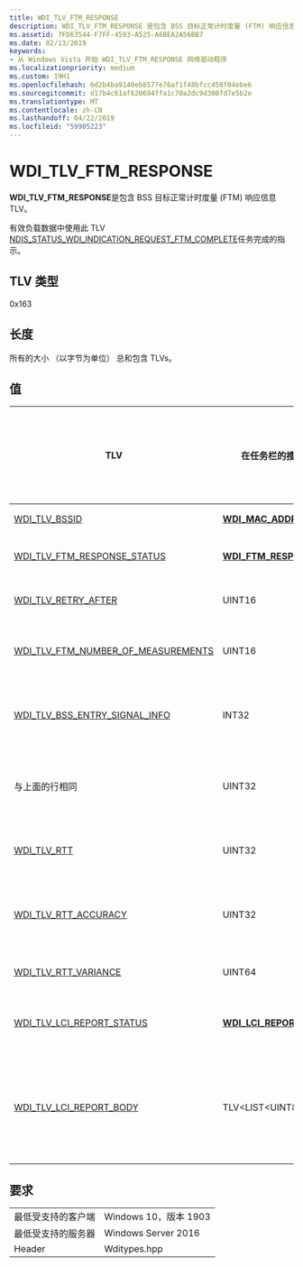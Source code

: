 ```yaml
---
title: WDI_TLV_FTM_RESPONSE
description: WDI_TLV_FTM_RESPONSE 是包含 BSS 目标正常计时度量 (FTM) 响应信息 TLV。
ms.assetid: 7FD63544-F7FF-4593-A525-A6BEA2A56BB7
ms.date: 02/13/2019
keywords:
- 从 Windows Vista 开始 WDI_TLV_FTM_RESPONSE 网络驱动程序
ms.localizationpriority: medium
ms.custom: 19H1
ms.openlocfilehash: 6d2b4ba9140eb8577e76af1f48bfcc458f04ebe6
ms.sourcegitcommit: d17b4c61af620694ffa1c70a2dc9d308fd7e5b2e
ms.translationtype: MT
ms.contentlocale: zh-CN
ms.lasthandoff: 04/22/2019
ms.locfileid: "59905223"
---
```

# <a name="wditlvftmresponse"></a>WDI_TLV_FTM_RESPONSE

**WDI_TLV_FTM_RESPONSE**是包含 BSS 目标正常计时度量 (FTM) 响应信息 TLV。 

有效负载数据中使用此 TLV [NDIS_STATUS_WDI_INDICATION_REQUEST_FTM_COMPLETE](ndis-status-wdi-indication-request-ftm-complete.md)任务完成的指示。

## <a name="tlv-type"></a>TLV 类型

0x163

## <a name="length"></a>长度

所有的大小 （以字节为单位） 总和包含 TLVs。

## <a name="values"></a>值

| TLV | 在任务栏的搜索框中键入 | 允许多个 TLV 实例 | 可选 | 描述 |
| --- | --- | --- | --- | --- |
| [WDI_TLV_BSSID](wdi-tlv-bssid.md) | [**WDI_MAC_ADDRESS**](https://docs.microsoft.com/windows-hardware/drivers/ddi/content/dot11wdi/ns-dot11wdi-_wdi_mac_address) |  |   | 目标属于此 FTM 响应的 BSSID。 |
| [WDI_TLV_FTM_RESPONSE_STATUS](wdi-tlv-ftm-response-status.md) | [**WDI_FTM_RESPONSE_STATUS**](https://docs.microsoft.com/windows-hardware/drivers/ddi/content/wditypes/ne-wditypes-_wdi_ftm_response_status) |  |   | FTM 响应状态。 如果成功，此 TLV 中的字段的其余部分都存在。 |
| [WDI_TLV_RETRY_AFTER](wdi-tlv-retry-after.md)| UINT16 |  |  | 一个时间段，以秒为单位，尝试请求新 FTM 来自此目标之前应经过。 |
| [WDI_TLV_FTM_NUMBER_OF_MEASUREMENTS](wdi-tlv-ftm-number-of-measurements.md) | UINT16 |  |   | 使用提供的往返行程时间 (RTT) 的度量值数。 如果 FTM 响应状态表示成功，则此字段是必填项。 |
| [WDI_TLV_BSS_ENTRY_SIGNAL_INFO](wdi-tlv-bss-entry-signal-info.md) | INT32 |   |   | 接收到的信号强度指示符 (RSSI) 从 FTM 目标。 这是到 1.0 毫瓦 (dBm) 引用的分贝为单位。 如果 FTM 响应状态表示成功，则此字段是必填项。 |
| 与上面的行相同  | UINT32 |   |   | 链接质量 FTM 目标，范围从 0 到 100 之间的值。 100 的值指定最高的链接质量。 如果 FTM 响应状态表示成功，则此字段是必填项。 |
| [WDI_TLV_RTT](wdi-tlv-rtt.md) | UINT32 |   |   | Picoseconds 测量的往返时间 (RTT)。 如果 FTM 响应状态表示成功，则此字段是必填项。 |
| [WDI_TLV_RTT_ACCURACY](wdi-tlv-rtt-accuracy.md) | UINT32 |   |   | 准确性或预期的程度，为 true 的值提供的 RTT 度量程度。 单位为 picoseconds 中。 有关详细信息，请参阅[WDI_TLV_RTT_ACCURACY](wdi-tlv-rtt-accuracy.md)。 |
| [WDI_TLV_RTT_VARIANCE](wdi-tlv-rtt-variance.md) | UINT64 |   |   | 如果使用了多个度量来计算 RTT，此字段提供了使用的度量值的统计方差。 |
| [WDI_TLV_LCI_REPORT_STATUS](wdi-tlv-lci-report-status.md) | [**WDI_LCI_REPORT_STATUS**](https://docs.microsoft.com/windows-hardware/drivers/ddi/content/wditypes/ne-wditypes-_wdi_lci_report_status) |   |   | 如果请求了 LCI 报告，此字段提供了状态结果。 如果成功，则以下字段是存在并且是强制性。 |
| [WDI_TLV_LCI_REPORT_BODY](wdi-tlv-lci-report-body.md) | TLV\<LIST\<UINT8>> |   |   | 位置配置信息 (LCI) 定义的报表，在部分 9.4.2.22.10 [802-11-2016年标准](https://standards.ieee.org/standard/802_11-2016.html)，包括 LCI 子元素和其他可用的可选子元素。 换而言之，这是度量报表元素的度量报表部分 (根据从部分 9.4.2.22 [802-11-2016年标准](https://standards.ieee.org/standard/802_11-2016.html))。 |

## <a name="requirements"></a>要求

|   |   |
| --- | --- |
| 最低受支持的客户端 | Windows 10，版本 1903 |
| 最低受支持的服务器 | Windows Server 2016 |
| Header | Wditypes.hpp |
